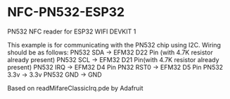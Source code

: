 # NFC-PN532-ESP32
PN532 NFC reader for ESP32 WIFI DEVKIT 1

This example is for communicating with the PN532 chip using I2C. Wiring 
should be as follows:
  PN532 SDA -> EFM32 D22 Pin (with 4.7K resistor already present)
  PN532 SCL -> EFM32 D21 Pin(with 4.7K resistor already present)
  PN532 IRQ -> EFM32 D4 Pin
  PN32 RST0 -> EFM32 D5 Pin
  PN532 3.3v -> 3.3v
  PN532 GND -> GND

Based on readMifareClassicIrq.pde by Adafruit
